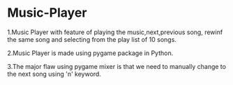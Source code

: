 # Music-Player

1.Music Player with feature of playing the music,next,previous song, rewinf the same song and selecting from the play list of 10 songs.

2.Music Player is made using pygame package in Python.

3.The major flaw using pygame mixer is that we need to manually change to the next song using 'n' keyword.
